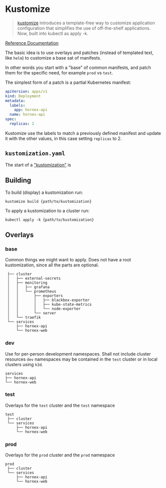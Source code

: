 # Kustomize

> [kustomize](https://kustomize.io/) introduces a template-free way to customize application configuration that simplifies the use of off-the-shelf applications.
> Now, built into kubectl as apply -k.

[Reference Documentation](https://kubectl.docs.kubernetes.io/references/kustomize/)

The basic idea is to use overlays and patches (instead of templated text, like `helm`) to customize a base sat of manifests.

In other words you start with a "base" of common manifests, and patch them for the specific need, for example `prod` vs `test`.

The simplest form of a patch is a partial Kubernetes manifest:

```yaml
apiVersion: apps/v1
kind: Deployment
metadata:
  labels:
    app: hornex-api
  name: hornex-api
spec:
  replicas: 2
```

Kustomize use the labels to match a previously defined manifest and update it with the other values, in this case setting `replicas` to 2.

## `kustomization.yaml`

The start of a ["kustomization"](https://kubectl.docs.kubernetes.io/references/kustomize/kustomization/) is

## Building

To build (display) a kustomization run:

```shell
kustomize build {path/to/kustomization}
```

To apply a kustomization to a cluster run:

```shell
kubectl apply -k {path/to/kustomization}
```

## Overlays

### base

Common things we might want to apply.
Does not have a root kustomization, since all the parts are optional.

```shell
 ├── cluster
 │   ├── external-secrets
 │   ├── monitoring
 │   │   ├── grafana
 │   │   └── prometheus
 │   │       ├── exporters
 │   │       │   ├── blackbox-exporter
 │   │       │   ├── kube-state-metrics
 │   │       │   └── node-exporter
 │   │       └── server
 │   └── traefik
 └── services
     ├── hornex-api
     └── hornex-web
```

### dev

Use for per-person development namespaces.
Shall not include cluster resources
`dev` namespaces may be contained in the `test` cluster or in local clusters using `k3d`.

```shell
services
├── hornex-api
└── hornex-web
```

### test

Overlays for the `test` cluster and the `test` namespace

```shell
test
 ├── cluster
 └── services
     ├── hornex-api
     └── hornex-web
```

### prod

Overlays for the `prod` cluster and the `prod` namespace

```shell
prod
 ├── cluster
 └── services
     ├── hornex-api
     └── hornex-web
```
